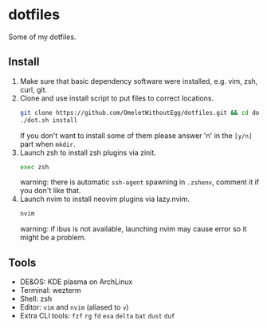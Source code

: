 # dotfiles

Some of my dotfiles.

## Install

1. Make sure that basic dependency software were installed, e.g. vim, zsh, curl, git.
2. Clone and use install script to put files to correct locations.
    ```bash
    git clone https://github.com/OmeletWithoutEgg/dotfiles.git && cd dotfiles
    ./dot.sh install
    ```
    If you don't want to install some of them please answer 'n' in the `[y/n]` part when `mkdir`.
3. Launch zsh to install zsh plugins via zinit.
    ```bash
    exec zsh
    ```
    warning: there is automatic `ssh-agent` spawning in `.zshenv`, comment it if you don't like that.
4. Launch nvim to install neovim plugins via lazy.nvim.
    ```bash
    nvim
    ```
    warning: if ibus is not available, launching nvim may cause error so it might be a problem.

## Tools
- DE&OS: KDE plasma on ArchLinux
- Terminal: wezterm
- Shell: zsh
- Editor: `vim` and `nvim` (aliased to `v`)
- Extra CLI tools: `fzf` `rg` `fd` `exa` `delta` `bat` `dust` `duf`
